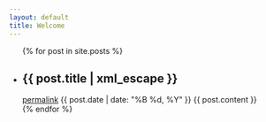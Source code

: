 ```yaml
---
layout: default
title: Welcome
---
```

<ul id="posts" class="index post-overview">
  {% for post in site.posts %}
    <li>
      <article>
      <h2>{{ post.title | xml_escape }}</a></h2>
          <span class="permalink"><a href="{{ post.permalink }}">permalink</a></span>
          </span>
          <span class="datetime">
            <time datetime="{{ post.date | date: "%Y-%m-%d" }}">
              {{ post.date | date: "%B %d, %Y" }}
            </time>
          </span>
        {{ post.content }}
      </article>
    </li>
  {% endfor %}
</ul>